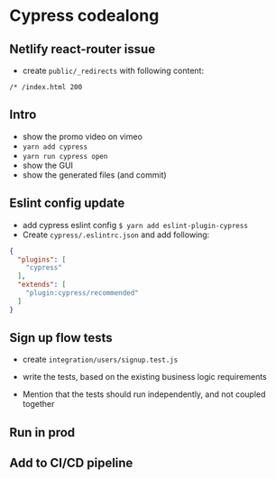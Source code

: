 # Cypress codealong

## Netlify react-router issue

- create `public/_redirects` with following content:
```
/* /index.html 200
```

## Intro

- show the promo video on vimeo
- `yarn add cypress`
- `yarn run cypress open`
- show the GUI
- show the generated files (and commit)

## Eslint config update

- add cypress eslint config `$ yarn add eslint-plugin-cypress`
- Create `cypress/.eslintrc.json` and add following:

```json
{
  "plugins": [
    "cypress"
  ],
  "extends": [
    "plugin:cypress/recommended"
  ]
}
```

## Sign up flow tests

- create `integration/users/signup.test.js`
- write the tests, based on the existing business logic requirements

- Mention that the tests should run independently, and not coupled together

## Run in prod

## Add to CI/CD pipeline
